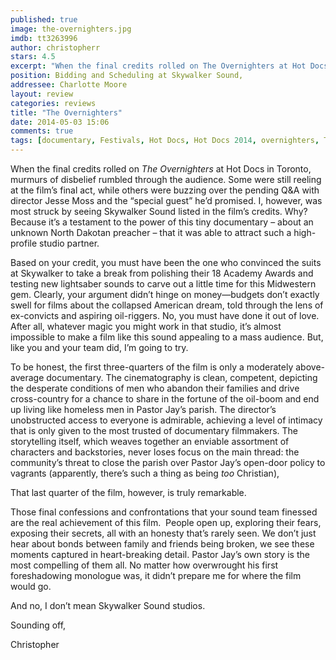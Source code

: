 ```yaml
---
published: true
image: the-overnighters.jpg
imdb: tt3263996
author: christopherr
stars: 4.5
excerpt: "When the final credits rolled on The Overnighters at Hot Docs in Toronto, murmurs of disbelief rumbled through the audience."
position: Bidding and Scheduling at Skywalker Sound,
addressee: Charlotte Moore
layout: review
categories: reviews
title: "The Overnighters"
date: 2014-05-03 15:06
comments: true
tags: [documentary, Festivals, Hot Docs, Hot Docs 2014, overnighters, Tribeca]
---
```

<p>When the final credits rolled on <em>The Overnighters </em>at Hot Docs in Toronto, murmurs of disbelief rumbled through the audience. Some were still reeling at the film&rsquo;s final act, while others were buzzing over the pending Q&amp;A with director Jesse Moss and the &ldquo;special guest&rdquo; he&rsquo;d promised. I, however, was most struck by seeing Skywalker Sound listed in the film&rsquo;s credits. Why? Because it&rsquo;s a testament to the power of this tiny documentary &ndash; about an unknown North Dakotan preacher &ndash; that it was able to attract such a high-profile studio partner.</p>
<p>Based on your credit, you must have been the one who convinced the suits at Skywalker to take a break from polishing their 18 Academy Awards and testing new lightsaber sounds to carve out a little time for this Midwestern gem. Clearly, your argument didn&rsquo;t hinge on money&mdash;budgets don&rsquo;t exactly swell for films about the collapsed American dream, told through the lens of ex-convicts and aspiring oil-riggers. No, you must have done it out of love. After all, whatever magic you might work in that studio, it&rsquo;s almost impossible to make a film like this sound appealing to a mass audience. But, like you and your team did, I&rsquo;m going to try.</p>
<p>To be honest, the first three-quarters of the film is only a moderately above-average documentary. The cinematography is clean, competent, depicting the desperate conditions of men who abandon their families and drive cross-country for a chance to share in the fortune of the oil-boom and end up living like homeless men in Pastor Jay&rsquo;s parish. The director&rsquo;s unobstructed access to everyone is admirable, achieving a level of intimacy that is only given to the most trusted of documentary filmmakers. The storytelling itself, which weaves together an enviable assortment of characters and backstories, never loses focus on the main thread: the community&rsquo;s threat to close the parish over Pastor Jay&rsquo;s open-door policy to vagrants (apparently, there&rsquo;s such a thing as being <em>too</em> Christian),</p>
<p>That last quarter of the film, however, is truly remarkable.</p>
<p>Those final confessions and confrontations that your sound team finessed are the real achievement of this film.&nbsp; People open up, exploring their fears, exposing their secrets, all with an honesty that&rsquo;s rarely seen. We don&rsquo;t just hear about bonds between family and friends being broken, we see these moments captured in heart-breaking detail. Pastor Jay&rsquo;s own story is the most compelling of them all. No matter how overwrought his first foreshadowing monologue was, it didn&rsquo;t prepare me for where the film would go.</p>
<p>And no, I don&rsquo;t mean Skywalker Sound studios.</p>
<p>Sounding off,&nbsp;</p>
<p>Christopher</p>
